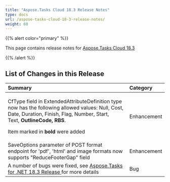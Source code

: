 ```yaml
---
title: "Aspose.Tasks Cloud 18.3 Release Notes"
type: docs
url: /aspose-tasks-cloud-18-3-release-notes/
weight: 60
---
```


{{% alert color="primary" %}} 

This page contains release notes for [Aspose.Tasks Cloud 18.3](https://products.aspose.cloud/tasks/cloud)

{{% /alert %}} 
## **List of Changes in this Release**


|**Summary**|**Category**|
| :- | :- |
|<p>CfType field in ExtendedAttributeDefinition type now has the following allowed values: Null, Cost, Date, Duration, Finish, Flag, Number, Start, Text, **OutlineCode, RBS**.</p><p>Item marked in **bold** were added</p>|Enhancement|
|SaveOptions parameter of POST format endpoint for 'pdf', 'html' and image formats now supports "ReduceFooterGap" field|Enhancement|
|A number of bugs were fixed, see [Aspose.Tasks for .NET 18.3 Release ](https://docs.aspose.com/tasks/net/aspose-tasks-for-net-18-3-release-notes/)for more details|Bug|



